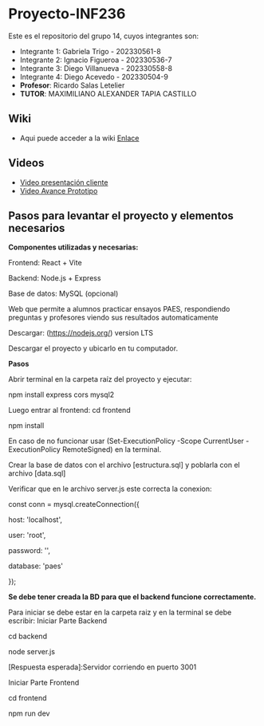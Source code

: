 # Proyecto-INF236
Este es el repositorio del grupo 14, cuyos integrantes son:

* Integrante 1: Gabriela Trigo - 202330561-8
* Integrante 2: Ignacio Figueroa - 202330536-7
* Integrante 3: Diego Villanueva - 202330558-8
* Integrante 4: Diego Acevedo - 202330504-9
* **Profesor**: Ricardo Salas Letelier
* **TUTOR**: MAXIMILIANO ALEXANDER TAPIA CASTILLO

## Wiki
* Aqui puede acceder a la wiki [Enlace](https://gitlab.com/Diego_Villanueva/grupo14-2025-proyinf/-/wikis/home)

## Videos
* [Video presentación cliente](https://aula.usm.cl/mod/resource/view.php?id=6322574)
* [Video Avance Prototipo](https://youtu.be/6re0CEddsyE)

## Pasos para levantar el proyecto y elementos necesarios
**Componentes utilizadas y necesarias:**

Frontend: React + Vite

Backend: Node.js + Express

Base de datos: MySQL (opcional)

Web que permite a alumnos practicar ensayos PAES, respondiendo preguntas y profesores viendo sus resultados automaticamente

Descargar: (https://nodejs.org/) version LTS

Descargar el proyecto y ubicarlo en tu computador.

**Pasos**

Abrir terminal en la carpeta raíz del proyecto y ejecutar:

npm install express cors mysql2

Luego entrar al frontend: cd frontend

npm install

En caso de no funcionar usar (Set-ExecutionPolicy -Scope CurrentUser -ExecutionPolicy RemoteSigned) en la terminal.

Crear la base de datos con el archivo [estructura.sql] y poblarla con el archivo [data.sql]

Verificar que en le archivo server.js este correcta la conexion:

const conn = mysql.createConnection({

  host: 'localhost',

  user: 'root',

  password: '',

  database: 'paes'

});

**Se debe tener creada la BD para que el backend funcione correctamente.**

Para iniciar se debe estar en la carpeta raiz y en la terminal se debe escribir:
Iniciar Parte Backend

cd backend

node server.js

[Respuesta esperada]:Servidor corriendo en puerto 3001

Iniciar Parte Frontend

cd frontend

npm run dev